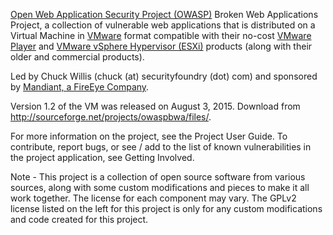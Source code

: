 [Open Web Application Security Project (OWASP)](https://www.owasp.org) Broken Web Applications Project, a collection of vulnerable web applications that is distributed on a Virtual Machine in [VMware](http://www.vmware.com/) format compatible with their no-cost [VMware Player](http://www.vmware.com/products/player/) and [VMware vSphere Hypervisor (ESXi)](http://www.vmware.com/products/vsphere-hypervisor/overview.html) products (along with their older and commercial products).

Led by Chuck Willis (chuck (at) securityfoundry (dot) com) and sponsored by [Mandiant, a FireEye Company](https://www.fireeye.com/services.html).

Version 1.2 of the VM was released on August 3, 2015. Download from http://sourceforge.net/projects/owaspbwa/files/.

For more information on the project, see the Project User Guide. To contribute, report bugs, or see / add to the list of known vulnerabilities in the project application, see Getting Involved.

Note - This project is a collection of open source software from various sources, along with some custom modifications and pieces to make it all work together. The license for each component may vary. The GPLv2 license listed on the left for this project is only for any custom modifications and code created for this project.
